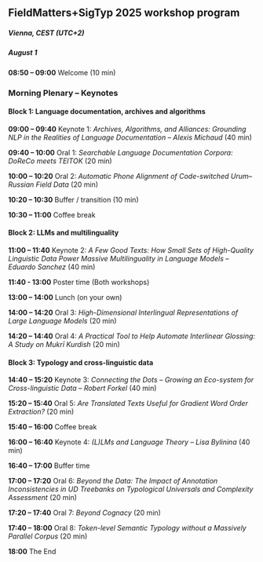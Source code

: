 <script>document.title = "FieldMatters+SigTyp 2025 workshop program";</script>

<head>
  <meta property="og:title" content="FieldMatters+SigTyp 2025 workshop program">
  <meta property="og:image" content="https://github.com/field-matters/field-matters.github.io/blob/main/logo.jpg?raw=true">
</head>

## FieldMatters+SigTyp 2025 workshop program
##### Vienna, CEST (UTC+2)  
##### August 1

**08:50 – 09:00** Welcome (10 min)

### Morning Plenary – Keynotes  
#### Block 1: Language documentation, archives and algorithms
**09:00 – 09:40** Keynote 1: *Archives, Algorithms, and Alliances: Grounding NLP in the Realities of Language Documentation* – *Alexis Michaud* (40 min)

**09:40 – 10:00** Oral 1: *Searchable Language Documentation Corpora: DoReCo meets TEITOK* (20 min)

**10:00 – 10:20** Oral 2: *Automatic Phone Alignment of Code-switched Urum–Russian Field Data* (20 min)

**10:20 – 10:30** Buffer / transition (10 min)

**10:30 – 11:00** Coffee break

#### Block 2: LLMs and multilinguality
**11:00 – 11:40** Keynote 2: *A Few Good Texts: How Small Sets of High-Quality Linguistic Data Power Massive Multilinguality in Language Models* – *Eduardo Sanchez* (40 min)

**11:40 - 13:00** Poster time (Both workshops)

**13:00 – 14:00** Lunch (on your own) 

**14:00 – 14:20** Oral 3: *High-Dimensional Interlingual Representations of Large Language Models* (20 min)

**14:20 – 14:40** Oral 4: *A Practical Tool to Help Automate Interlinear Glossing: A Study on Mukrī Kurdish* (20 min)

#### Block 3: Typology and cross-linguistic data
**14:40 – 15:20** Keynote 3: *Connecting the Dots – Growing an Eco-system for Cross-linguistic Data* – *Robert Forkel* (40 min)

**15:20 – 15:40** Oral 5: *Are Translated Texts Useful for Gradient Word Order Extraction?* (20 min)

**15:40 – 16:00** Coffee break

**16:00 – 16:40** Keynote 4: *(L)LMs and Language Theory* – *Lisa Bylinina* (40 min)

**16:40 – 17:00** Buffer time

**17:00 – 17:20** Oral 6: *Beyond the Data: The Impact of Annotation Inconsistencies in UD Treebanks on Typological Universals and Complexity Assessment* (20 min)

**17:20 – 17:40** Oral 7: *Beyond Cognacy* (20 min)

**17:40 – 18:00** Oral 8: *Token-level Semantic Typology without a Massively Parallel Corpus* (20 min)

**18:00** The End
